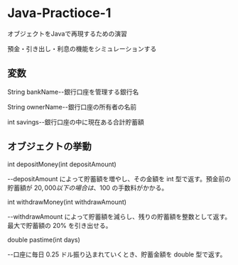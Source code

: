 ﻿# Java-Practioce-1
オブジェクトをJavaで再現するための演習

預金・引き出し・利息の機能をシミュレーションする

## 変数
String bankName--銀行口座を管理する銀行名

String ownerName--銀行口座の所有者の名前

int savings--銀行口座の中に現在ある合計貯蓄額

## オブジェクトの挙動

int depositMoney(int depositAmount)

--depositAmount によって貯蓄額を増やし、その金額を int 型で返す。預金前の貯蓄額が $20,000 以下の場合は、$100 の手数料がかかる。

int withdrawMoney(int withdrawAmount)

--withdrawAmount によって貯蓄額を減らし、残りの貯蓄額を整数として返す。最大で貯蓄額の 20% を引き出せる。

double pastime(int days)

--口座に毎日 0.25 ドル振り込まれていくとき、貯蓄金額を double 型で返す。
